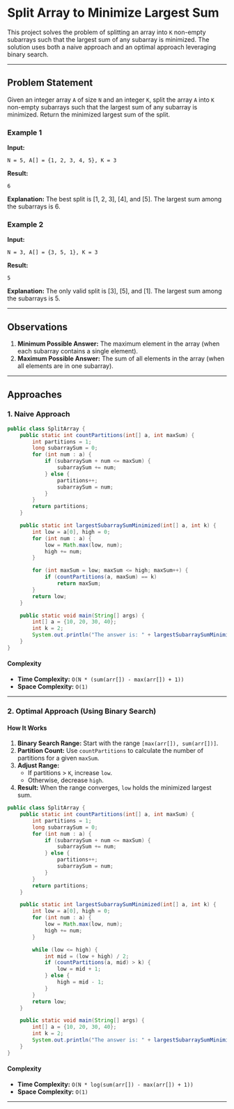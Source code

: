 # Split Array to Minimize Largest Sum

This project solves the problem of splitting an array into `K` non-empty subarrays such that the largest sum of any subarray is minimized. The solution uses both a naive approach and an optimal approach leveraging binary search.

---

## Problem Statement

Given an integer array `A` of size `N` and an integer `K`, split the array `A` into `K` non-empty subarrays such that the largest sum of any subarray is minimized. Return the minimized largest sum of the split.

### Example 1
**Input:**
```
N = 5, A[] = {1, 2, 3, 4, 5}, K = 3
```
**Result:**
```
6
```
**Explanation:**
The best split is [1, 2, 3], [4], and [5]. The largest sum among the subarrays is 6.

### Example 2
**Input:**
```
N = 3, A[] = {3, 5, 1}, K = 3
```
**Result:**
```
5
```
**Explanation:**
The only valid split is [3], [5], and [1]. The largest sum among the subarrays is 5.

---

## Observations
1. **Minimum Possible Answer:** The maximum element in the array (when each subarray contains a single element).
2. **Maximum Possible Answer:** The sum of all elements in the array (when all elements are in one subarray).

---

## Approaches

### 1. Naive Approach

```java
public class SplitArray {
    public static int countPartitions(int[] a, int maxSum) {
        int partitions = 1;
        long subarraySum = 0;
        for (int num : a) {
            if (subarraySum + num <= maxSum) {
                subarraySum += num;
            } else {
                partitions++;
                subarraySum = num;
            }
        }
        return partitions;
    }

    public static int largestSubarraySumMinimized(int[] a, int k) {
        int low = a[0], high = 0;
        for (int num : a) {
            low = Math.max(low, num);
            high += num;
        }

        for (int maxSum = low; maxSum <= high; maxSum++) {
            if (countPartitions(a, maxSum) == k)
                return maxSum;
        }
        return low;
    }

    public static void main(String[] args) {
        int[] a = {10, 20, 30, 40};
        int k = 2;
        System.out.println("The answer is: " + largestSubarraySumMinimized(a, k));
    }
}
```

#### Complexity
- **Time Complexity:** `O(N * (sum(arr[]) - max(arr[]) + 1))`
- **Space Complexity:** `O(1)`

---

### 2. Optimal Approach (Using Binary Search)

#### How It Works
1. **Binary Search Range:** Start with the range `[max(arr[]), sum(arr[])]`.
2. **Partition Count:** Use `countPartitions` to calculate the number of partitions for a given `maxSum`.
3. **Adjust Range:**
    - If partitions > `K`, increase `low`.
    - Otherwise, decrease `high`.
4. **Result:** When the range converges, `low` holds the minimized largest sum.
   
```java
public class SplitArray {
    public static int countPartitions(int[] a, int maxSum) {
        int partitions = 1;
        long subarraySum = 0;
        for (int num : a) {
            if (subarraySum + num <= maxSum) {
                subarraySum += num;
            } else {
                partitions++;
                subarraySum = num;
            }
        }
        return partitions;
    }

    public static int largestSubarraySumMinimized(int[] a, int k) {
        int low = a[0], high = 0;
        for (int num : a) {
            low = Math.max(low, num);
            high += num;
        }

        while (low <= high) {
            int mid = (low + high) / 2;
            if (countPartitions(a, mid) > k) {
                low = mid + 1;
            } else {
                high = mid - 1;
            }
        }
        return low;
    }

    public static void main(String[] args) {
        int[] a = {10, 20, 30, 40};
        int k = 2;
        System.out.println("The answer is: " + largestSubarraySumMinimized(a, k));
    }
}
```

#### Complexity
- **Time Complexity:** `O(N * log(sum(arr[]) - max(arr[]) + 1))`
- **Space Complexity:** `O(1)`

---
